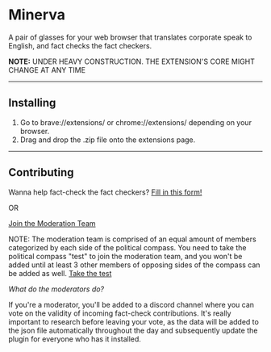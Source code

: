 # Minerva
A pair of glasses for your web browser that translates corporate speak to English, and fact checks the fact checkers.

**NOTE:** UNDER HEAVY CONSTRUCTION. THE EXTENSION'S CORE MIGHT CHANGE AT ANY TIME 

---

## Installing
1. Go to brave://extensions/ or chrome://extensions/ depending on your browser.
2. Drag and drop the .zip file onto the extensions page.

---

## Contributing
Wanna help fact-check the fact checkers?
[Fill in this form!](https://forms.gle/ku31tYyPfBx7KBk76)

OR

[Join the Moderation Team](https://forms.gle/mVRk22LtntHgNJLMA)

NOTE: The moderation team is comprised of an equal amount of members categorized by each side of the political compass. You need to take the political compass "test" to join the moderation team, and you won't be added until at least 3 other members of opposing sides of the compass can be added as well.
[Take the test](https://politicalcompass.org/test)

_What do the moderators do?_

If you're a moderator, you'll be added to a discord channel where you can vote on the validity of incoming fact-check contributions.
It's really important to research before leaving your vote, as the data will be added to the json file automatically throughout the day and subsequently update the plugin for everyone who has it installed.
